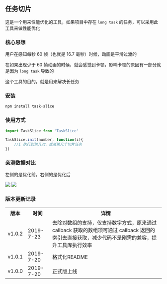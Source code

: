 ## 任务切片

这是一个用来性能优化的工具，如果项目中存在 `long task` 的任务，可以采用此工具来做性能优化

### 核心思想

用户在感知每秒 60 帧（也就是 16.7 毫秒）时候，动画是平滑过渡的

在如果出现少于 60 帧动画的时候，就会感觉到卡顿，影响卡顿的原因有一部分就是因为 `long task` 导致的

这个工具的目的，就是用来解决长任务

### 安装

```javascript
npm install task-slice
```

### 使用方式

```javascript
import TaskSlice from 'TaskSlice'

TaskSlice.init(number, function(i){
    //i 执行到第几次，或者第几个切片任务
})
```

### 亲测数据对比

左侧的是优化前，右侧的是优化后

![](https://github.com/nextdoorUncleLiu/task-slice/blob/master/img/dataOne.png)
![](https://github.com/nextdoorUncleLiu/task-slice/blob/master/img/dataTwo.png)

### 版本更新记录

<table>
    <tr>
        <th>版本</th>
        <th>时间</th>
        <th>详情</th>
    </tr>
    <tr>
        <td>v1.0.2</td>
        <td>2019-7-23</td>
        <td>去除对数组的支持，仅支持数字方式，原来通过 callback 获取的数组项可通过 callback 返回的索引去直接获取，减少代码不是刚需的兼容，提升工具库执行效率</td>
    </tr>
    <tr>
        <td>v1.0.1</td>
        <td>2019-7-20</td>
        <td>格式化README</td>
    </tr>
    <tr>
        <td>v1.0.0</td>
        <td>2019-7-20</td>
        <td>正式版上线</td>
    </tr>
</table>
